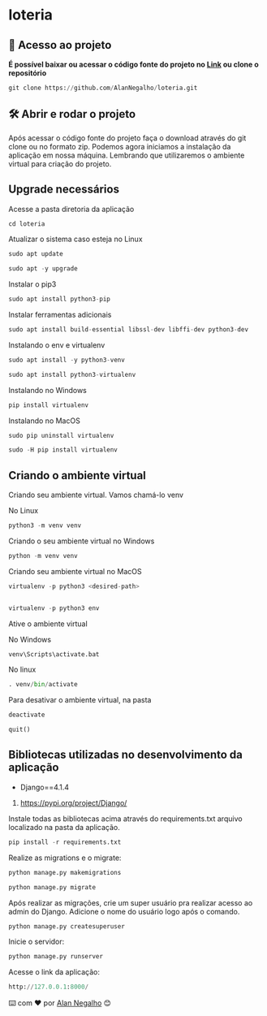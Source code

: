 # loteria

## 📁 Acesso ao projeto

**É possível baixar ou acessar o código fonte do projeto no [Link](https://github.com/AlanNegalho/loteria.git) ou clone o repositório**
```python
git clone https://github.com/AlanNegalho/loteria.git
```

## 🛠️ Abrir e rodar o projeto

Após acessar o código fonte do projeto faça o download através do git clone ou no formato zip. Podemos agora iniciamos a instalação da aplicação em nossa máquina. Lembrando que utilizaremos o ambiente virtual para criação do projeto.

## Upgrade necessários

Acesse a pasta diretoria da aplicação
```python
cd loteria
```
Atualizar o sistema caso esteja no Linux

```python
sudo apt update 
```


```python
sudo apt -y upgrade
```

Instalar o pip3


```python
sudo apt install python3-pip
```

Instalar ferramentas adicionais


```python
sudo apt install build-essential libssl-dev libffi-dev python3-dev
```

Instalando o env e virtualenv


```python
sudo apt install -y python3-venv
```


```python
sudo apt install python3-virtualenv
```
Instalando no Windows

```python
pip install virtualenv
```
Instalando no MacOS

```python
sudo pip uninstall virtualenv

sudo -H pip install virtualenv
```

## Criando o ambiente virtual
Criando seu ambiente virtual. Vamos chamá-lo venv

No Linux
```python
python3 -m venv venv
```

Criando o seu ambiente virtual no Windows 

```python
python -m venv venv
```

Criando seu ambiente virtual no MacOS

```python
virtualenv -p python3 <desired-path>


virtualenv -p python3 env

```

Ative o ambiente virtual 

No Windows
```python
venv\Scripts\activate.bat
```
No linux
```python
. venv/bin/activate
```
Para desativar o ambiente virtual, na pasta


```python
deactivate 
```

```python
quit()
```

## Bibliotecas utilizadas no desenvolvimento da aplicação
- Django==4.1.4

1.   https://pypi.org/project/Django/

Instale todas as bibliotecas acima através do requirements.txt arquivo localizado na pasta da aplicação.

```python
pip install -r requirements.txt
```
Realize  as migrations e o migrate:
```python
python manage.py makemigrations
```
```python
python manage.py migrate
```
Após realizar as migrações, crie um super usuário pra realizar acesso ao admin do Django. Adicione o nome do usuário logo após o comando.
```python
python manage.py createsuperuser
```
Inicie o servidor:
```python
python manage.py runserver
```
Acesse o link da aplicação:
```python
http://127.0.0.1:8000/
```

⌨️ com ❤️ por [Alan Negalho](https://github.com/AlanNegalho) 😊
